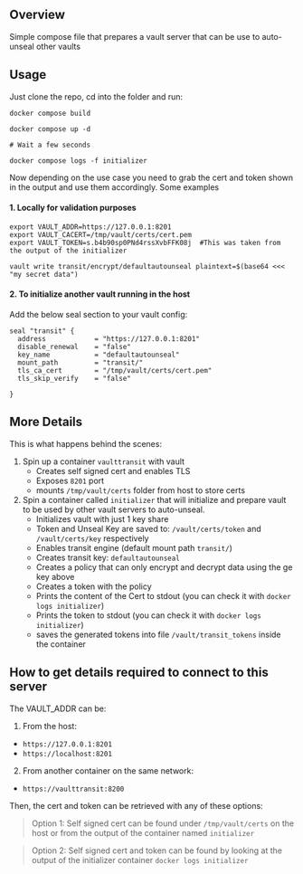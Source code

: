 ## Overview

Simple compose file that prepares a vault server that can be use to auto-unseal other vaults


## Usage

Just clone the repo, cd into the folder and run:

```
docker compose build

docker compose up -d

# Wait a few seconds

docker compose logs -f initializer

```

Now depending on the use case you need to grab the cert and token shown in the output and use them accordingly. Some examples


#### 1. Locally for validation purposes
```
export VAULT_ADDR=https://127.0.0.1:8201
export VAULT_CACERT=/tmp/vault/certs/cert.pem
export VAULT_TOKEN=s.b4b90sp0PNd4rssXvbFFK08j  #This was taken from the output of the initializer

vault write transit/encrypt/defaultautounseal plaintext=$(base64 <<< "my secret data")
```

#### 2. To initialize another vault running in the host

Add the below seal section to your vault config:
```
seal "transit" {
  address            = "https://127.0.0.1:8201"
  disable_renewal    = "false"
  key_name           = "defaultautounseal"
  mount_path         = "transit/"
  tls_ca_cert        = "/tmp/vault/certs/cert.pem"
  tls_skip_verify    = "false"
  
}
```


## More Details

This is what happens behind the scenes:

1. Spin up a container `vaulttransit` with vault
    - Creates self signed cert and enables TLS
    - Exposes `8201` port
    - mounts `/tmp/vault/certs` folder from host to store certs
2. Spin a container called `initializer` that will initialize and prepare vault to be used by other vault servers to auto-unseal.
    - Initializes vault with just 1 key share
    - Token and Unseal Key are saved to: `/vault/certs/token` and `/vault/certs/key` respectively
    - Enables transit engine (default mount path `transit/`)
    - Creates transit key: `defaultautounseal`
    - Creates a policy that can only encrypt and decrypt data using the ge key above
    - Creates a token with the policy
    - Prints the content of the Cert to stdout (you can check it with `docker logs initializer`)
    - Prints the token to stdout (you can check it with `docker logs initializer`)
    - saves the generated tokens into file `/vault/transit_tokens` inside the container

## How to get details required to connect to this server

The VAULT_ADDR can be:

1. From the host:
 - `https://127.0.0.1:8201`
 - `https://localhost:8201`
2. From another container on the same network:
 - `https://vaulttransit:8200`

Then, the cert and token can be retrieved with any of these options:

> Option 1: Self signed cert can be found under `/tmp/vault/certs` on the host or from the output of the container named `initializer`

> Option 2: Self signed cert and token can be found by looking at the output of the initializer container `docker logs initializer`
